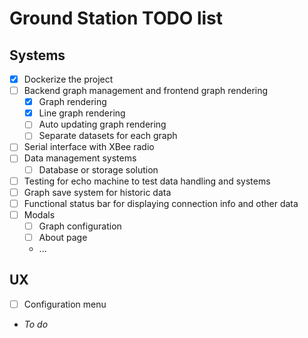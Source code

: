 # Ground Station TODO list

## Systems
- [x] Dockerize the project
- [ ] Backend graph management and frontend graph rendering
    - [x] Graph rendering
    - [x] Line graph rendering
    - [ ] Auto updating graph rendering
    - [ ] Separate datasets for each graph
- [ ] Serial interface with XBee radio
- [ ] Data management systems
    - [ ] Database or storage solution
- [ ] Testing for echo machine to test data handling and systems
- [ ] Graph save system for historic data
- [ ] Functional status bar for displaying connection info and other data
- [ ] Modals
    - [ ] Graph configuration
    - [ ] About page
    - ...

## UX
- [ ] Configuration menu
- *To do*
